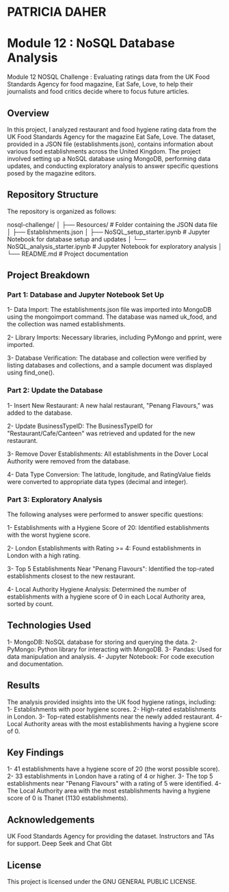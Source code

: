 # PATRICIA DAHER 

# Module 12 : NoSQL Database Analysis 

Module 12 NOSQL Challenge : Evaluating ratings data from the UK Food Standards Agency for food magazine, Eat Safe, Love, to help their journalists and food critics decide where to focus future articles.

## Overview
In this project, I analyzed restaurant and food hygiene rating data from the UK Food Standards Agency for the magazine Eat Safe, Love. The dataset, provided in a JSON file (establishments.json), contains information about various food establishments across the United Kingdom. The project involved setting up a NoSQL database using MongoDB, performing data updates, and conducting exploratory analysis to answer specific questions posed by the magazine editors.

## Repository Structure
The repository is organized as follows:

nosql-challenge/
│
├── Resources/                  # Folder containing the JSON data file
│   ├── Establishments.json
│   ├── NoSQL_setup_starter.ipynb   # Jupyter Notebook for database setup and updates
│   └── NoSQL_analysis_starter.ipynb # Jupyter Notebook for exploratory analysis
│
└── README.md       # Project documentation

## Project Breakdown
### Part 1: Database and Jupyter Notebook Set Up

1- Data Import: The establishments.json file was imported into MongoDB using the mongoimport command. The database was named uk_food, and the collection was named establishments.

2- Library Imports: Necessary libraries, including PyMongo and pprint, were imported.

3- Database Verification: The database and collection were verified by listing databases and collections, and a sample document was displayed using find_one().

### Part 2: Update the Database
1- Insert New Restaurant: A new halal restaurant, "Penang Flavours," was added to the database.

2- Update BusinessTypeID: The BusinessTypeID for "Restaurant/Cafe/Canteen" was retrieved and updated for the new restaurant.

3- Remove Dover Establishments: All establishments in the Dover Local Authority were removed from the database.

4- Data Type Conversion: The latitude, longitude, and RatingValue fields were converted to appropriate data types (decimal and integer).

### Part 3: Exploratory Analysis

The following analyses were performed to answer specific questions:

1- Establishments with a Hygiene Score of 20: Identified establishments with the worst hygiene score.

2- London Establishments with Rating >= 4: Found establishments in London with a high rating.

3- Top 5 Establishments Near "Penang Flavours": Identified the top-rated establishments closest to the new restaurant.

4- Local Authority Hygiene Analysis: Determined the number of establishments with a hygiene score of 0 in each Local Authority area, sorted by count.

## Technologies Used

1- MongoDB: NoSQL database for storing and querying the data.
2- PyMongo: Python library for interacting with MongoDB.
3- Pandas: Used for data manipulation and analysis.
4- Jupyter Notebook: For code execution and documentation.



## Results
The analysis provided insights into the UK food hygiene ratings, including:
1- Establishments with poor hygiene scores.
2- High-rated establishments in London.
3- Top-rated establishments near the newly added restaurant.
4- Local Authority areas with the most establishments having a hygiene score of 0.

## Key Findings
1- 41 establishments have a hygiene score of 20 (the worst possible score).
2- 33 establishments in London have a rating of 4 or higher.
3- The top 5 establishments near "Penang Flavours" with a rating of 5 were identified.
4- The Local Authority area with the most establishments having a hygiene score of 0 is Thanet (1130 establishments).

## Acknowledgements
UK Food Standards Agency for providing the dataset.
Instructors and TAs for support.
Deep Seek and Chat Gbt

## License
This project is licensed under the GNU GENERAL PUBLIC LICENSE.